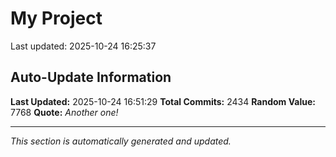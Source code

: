 # My Project


Last updated: 2025-10-24 16:25:37









































































































































































































































































































































































































































































































































































































































































































































































































































































































































































































































































































































































































































































































































































































































































































































































































































































































































































































































































































































































































































































































































































































































































































































































































































































































































































































































































































































































































































































































































## Auto-Update Information

**Last Updated:** 2025-10-24 16:51:29
**Total Commits:** 2434
**Random Value:** 7768
**Quote:** _Another one!_

---
_This section is automatically generated and updated._